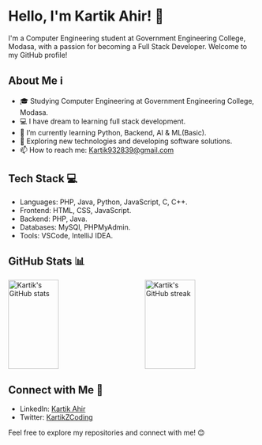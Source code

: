 # Hello, I'm Kartik Ahir! 👋

I'm a Computer Engineering student at Government Engineering College, Modasa, with a passion for becoming a Full Stack Developer. Welcome to my GitHub profile!

## About Me ℹ️

- 🎓 Studying Computer Engineering at Government Engineering College, Modasa.
- 💻 I have dream to learning full stack development.
- 🌱 I’m currently learning Python, Backend, AI & ML(Basic).
- 🤔 Exploring new technologies and developing software solutions.
- 📫 How to reach me: [Kartik932839@gmail.com](mailto:Kartik932839@gmail.com)

## Tech Stack 💻

- Languages: PHP, Java, Python, JavaScript, C, C++.
- Frontend: HTML, CSS, JavaScript.
- Backend: PHP, Java.
- Databases: MySQl, PHPMyAdmin.
- Tools: VSCode, IntelliJ IDEA.

## GitHub Stats 📊

<div style="display: flex; justify-content: space-between;">
  <img src="https://github-readme-stats.vercel.app/api?username=KartikZCoding&show_icons=true" alt="Kartik's GitHub stats" style="width: 45%; height: 180px;" />
  <img src="https://github-readme-streak-stats.herokuapp.com/?user=KartikZCoding" alt="Kartik's GitHub streak" style="width: 45%; height: 180px;" />
</div>

## Connect with Me 🤝

- LinkedIn: [Kartik Ahir](https://www.linkedin.com/in/kartik-ahir-69048726a/)
- Twitter: [KartikZCoding](https://twitter.com/KartikZCoding)

Feel free to explore my repositories and connect with me! 😊
